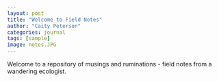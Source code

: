 ```yaml
---
layout: post
title: "Welcome to Field Notes"
author: "Caity Peterson"
categories: journal
tags: [sample]
image: notes.JPG
---
```

Welcome to a repository of musings and ruminations - field notes from a
wandering ecologist.
